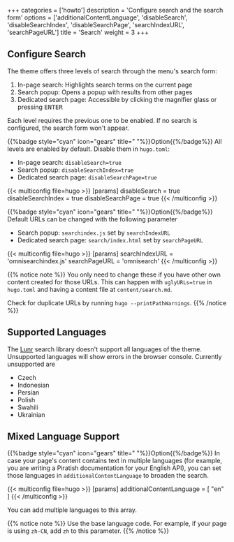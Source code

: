 +++
categories = ['howto']
description = 'Configure search and the search form'
options = ['additionalContentLanguage', 'disableSearch', 'disableSearchIndex', 'disableSearchPage', 'searchIndexURL', 'searchPageURL']
title = 'Search'
weight = 3
+++

## Configure Search

The theme offers three levels of search through the menu's search form:

1. In-page search: Highlights search terms on the current page
2. Search popup: Opens a popup with results from other pages
3. Dedicated search page: Accessible by clicking the magnifier glass or pressing <kbd>ENTER</kbd>

Each level requires the previous one to be enabled. If no search is configured, the search form won't appear.

{{%badge style="cyan" icon="gears" title=" "%}}Option{{%/badge%}} All levels are enabled by default. Disable them in `hugo.toml`:

- In-page search: `disableSearch=true`
- Search popup: `disableSearchIndex=true`
- Dedicated search page: `disableSearchPage=true`

{{< multiconfig file=hugo >}}
[params]
  disableSearch = true
  disableSearchIndex = true
  disableSearchPage = true
{{< /multiconfig >}}

{{%badge style="cyan" icon="gears" title=" "%}}Option{{%/badge%}} Default URLs can be changed with the following parameter

- Search popup: `searchindex.js` set by `searchIndexURL`
- Dedicated search page: `search/index.html` set by `searchPageURL`

{{< multiconfig file=hugo >}}
[params]
  searchIndexURL = 'omnisearchindex.js'
  searchPageURL = 'omnisearch'
{{< /multiconfig >}}

{{% notice note %}}
You only need to change these if you have other own content created for those URLs. This can happen with `uglyURLs=true` in `hugo.toml` and having a content file at `content/search.md`.

Check for duplicate URLs by running `hugo --printPathWarnings`.
{{% /notice %}}

## Supported Languages

The [Lunr](https://lunrjs.com) search library doesn't support all languages of the theme. Unsupported languages will show errors in the browser console. Currently unsupported are

- Czech
- Indonesian
- Persian
- Polish
- Swahili
- Ukrainian

## Mixed Language Support

{{%badge style="cyan" icon="gears" title=" "%}}Option{{%/badge%}} In case your page's content contains text in multiple languages (for example, you are writing a Piratish documentation for your English API), you can set those languages in `additionalContentLanguage` to broaden the search.

{{< multiconfig file=hugo >}}
[params]
  additionalContentLanguage = [ "en" ]
{{< /multiconfig >}}

You can add multiple languages to this array.

{{% notice note %}}
Use the base language code. For example, if your page is using `zh-CN`, add `zh` to this parameter.
{{% /notice %}}
